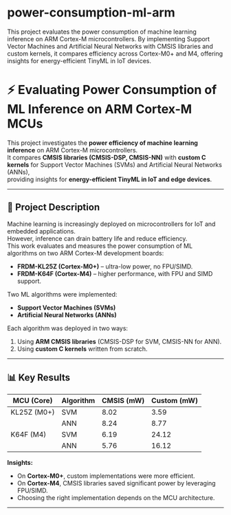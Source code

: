 # power-consumption-ml-arm
This project evaluates the power consumption of machine learning inference on ARM Cortex-M microcontrollers. By implementing Support Vector Machines and Artificial Neural Networks with CMSIS libraries and custom kernels, it compares efficiency across Cortex-M0+ and M4, offering insights for energy-efficient TinyML in IoT devices.


# ⚡ Evaluating Power Consumption of ML Inference on ARM Cortex-M MCUs  

This project investigates the **power efficiency of machine learning inference** on ARM Cortex-M microcontrollers.  
It compares **CMSIS libraries (CMSIS-DSP, CMSIS-NN)** with **custom C kernels** for Support Vector Machines (SVMs) and Artificial Neural Networks (ANNs),  
providing insights for **energy-efficient TinyML in IoT and edge devices**.  

---

## 📖 Project Description  
Machine learning is increasingly deployed on microcontrollers for IoT and embedded applications.  
However, inference can drain battery life and reduce efficiency.  
This work evaluates and measures the power consumption of ML algorithms on two ARM Cortex-M development boards:  

- **FRDM-KL25Z (Cortex-M0+)** – ultra-low power, no FPU/SIMD.  
- **FRDM-K64F (Cortex-M4)** – higher performance, with FPU and SIMD support.  

Two ML algorithms were implemented:  
- **Support Vector Machines (SVMs)**  
- **Artificial Neural Networks (ANNs)**  

Each algorithm was deployed in two ways:  
1. Using **ARM CMSIS libraries** (CMSIS-DSP for SVM, CMSIS-NN for ANN).  
2. Using **custom C kernels** written from scratch.  

---

## 📊 Key Results  

| **MCU (Core)** | **Algorithm** | **CMSIS (mW)** | **Custom (mW)** |
|----------------|---------------|----------------|-----------------|
| KL25Z (M0+)    | SVM           | 8.02           | 3.59            |
|                | ANN           | 8.24           | 8.77            |
| K64F (M4)      | SVM           | 6.19           | 24.12           |
|                | ANN           | 5.76           | 16.12           |

**Insights:**  
- On **Cortex-M0+**, custom implementations were more efficient.  
- On **Cortex-M4**, CMSIS libraries saved significant power by leveraging FPU/SIMD.  
- Choosing the right implementation depends on the MCU architecture.  

---

  

